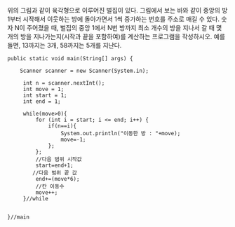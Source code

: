 	
  
  위의 그림과 같이 육각형으로 이루어진 벌집이 있다. 
  그림에서 보는 바와 같이 중앙의 방 1부터 시작해서 이웃하는 방에 돌아가면서 1씩 증가하는 번호를 주소로 매길 수 있다. 
  숫자 N이 주어졌을 때, 벌집의 중앙 1에서 N번 방까지 최소 개수의 방을 지나서 갈 때 몇 개의 방을 지나가는지(시작과 끝을 포함하여)를 계산하는 프로그램을 작성하시오. 
  예를 들면, 13까지는 3개, 58까지는 5개를 지난다.
  
  
  
  
  
  
  
  
		 
		
	public static void main(String[] args) {	
		
		Scanner scanner = new Scanner(System.in);
		 
		 int n = scanner.nextInt();
		 int move = 1;
		 int start = 1;
		 int end = 1;

		 while(move>0){			 
			 for (int i = start; i <= end; i++) {
				 if(n==i){
					 System.out.println("이동한 방 : "+move);
					 move=-1;
				 };
			 };
			 //다음 범위 시작값
			 start=end+1;
			//다음 범위 끝 값
			 end+=(move*6);
			 //칸 이동수
			 move++;
		 }//while		 
		 

	}//main
